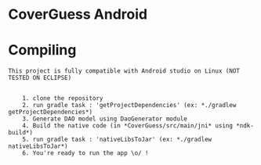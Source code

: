 CoverGuess Android
=======

Compiling
======

    This project is fully compatible with Android studio on Linux (NOT TESTED ON ECLIPSE)


        1. clone the repository
        2. run gradle task : 'getProjectDependencies' (ex: *./gradlew getProjectDependencies*)
        3. Generate DAO model using DaoGenerator module
        4. Build the native code (in *CoverGuess/src/main/jni* using *ndk-build*)
        5. run gradle task : 'nativeLibsToJar' (ex: *./gradlew nativeLibsToJar*)
        6. You're ready to run the app \o/ !
